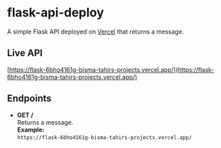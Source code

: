 # flask-api-deploy

A simple Flask API deployed on [Vercel](https://flask-6bho4161g-bisma-tahirs-projects.vercel.app/) that returns a message.

##  Live API

[https://flask-6bho4161g-bisma-tahirs-projects.vercel.app/](https://flask-6bho4161g-bisma-tahirs-projects.vercel.app/)

##  Endpoints

- **GET /**  
  Returns a message.  
  **Example:**  
  `https://flask-6bho4161g-bisma-tahirs-projects.vercel.app/`

